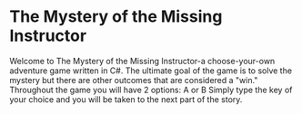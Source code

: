 # The Mystery of the Missing Instructor
Welcome to The Mystery of the Missing Instructor-a choose-your-own adventure game written in C#.
The ultimate goal of the game is to solve the mystery but there are other outcomes that are considered a "win."
Throughout the game you will have 2 options: A or B
Simply type the key of your choice and you will be taken to the next part of the story.